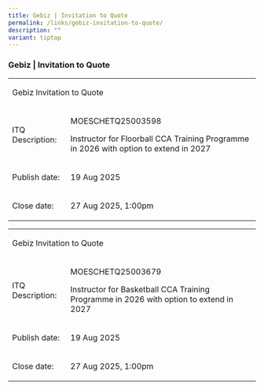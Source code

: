 ```yaml
---
title: Gebiz | Invitation to Quote
permalink: /links/gebiz-invitation-to-quote/
description: ""
variant: tiptap
---
```

<h3>Gebiz | Invitation to Quote</h3>
<p></p>
<table style="minWidth: 50px">
<colgroup>
<col>
<col>
</colgroup>
<tbody>
<tr>
<td rowspan="1" colspan="2">
<p>Gebiz Invitation to Quote</p>
</td>
</tr>
<tr>
<td rowspan="1" colspan="1">
<p>ITQ Description:</p>
</td>
<td rowspan="1" colspan="1">
<p>MOESCHETQ25003598</p>
<p>Instructor for Floorball CCA Training Programme in 2026 with option to
extend in 2027</p>
</td>
</tr>
<tr>
<td rowspan="1" colspan="1">
<p>Publish date:</p>
</td>
<td rowspan="1" colspan="1">
<p>19 Aug 2025</p>
</td>
</tr>
<tr>
<td rowspan="1" colspan="1">
<p>Close date:</p>
</td>
<td rowspan="1" colspan="1">
<p>27 Aug 2025, 1:00pm</p>
</td>
</tr>
</tbody>
</table>
<p></p>
<table style="minWidth: 50px">
<colgroup>
<col>
<col>
</colgroup>
<tbody>
<tr>
<td rowspan="1" colspan="2">
<p>Gebiz Invitation to Quote</p>
</td>
</tr>
<tr>
<td rowspan="1" colspan="1">
<p>ITQ Description:</p>
</td>
<td rowspan="1" colspan="1">
<p>MOESCHETQ25003679</p>
<p>Instructor for Basketball CCA Training Programme in 2026 with option to
extend in 2027</p>
</td>
</tr>
<tr>
<td rowspan="1" colspan="1">
<p>Publish date:</p>
</td>
<td rowspan="1" colspan="1">
<p>19 Aug 2025</p>
</td>
</tr>
<tr>
<td rowspan="1" colspan="1">
<p>Close date:</p>
</td>
<td rowspan="1" colspan="1">
<p>27 Aug 2025, 1:00pm</p>
</td>
</tr>
</tbody>
</table>
<p></p>
<p></p>